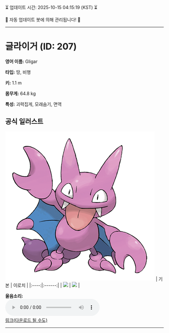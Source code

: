 
⏳ 업데이트 시간: 2025-10-15 04:15:19 (KST) ⏳

🤖 자동 업데이트 봇에 의해 관리됩니다! 🤖

---

# 글라이거 (ID: 207)
**영어 이름:** Gligar

**타입:** 땅, 비행

**키:** 1.1 m

**몸무게:** 64.8 kg

**특성:** 괴력집게, 모래숨기, 면역

## 공식 일러스트
![](https://raw.githubusercontent.com/PokeAPI/sprites/master/sprites/pokemon/other/official-artwork/207.png)
| 기본 | 이로치 |
|:----:|:------:|
| <img src="http://play.pokemonshowdown.com/sprites/ani/gligar.gif" width="200"> | <img src="http://play.pokemonshowdown.com/sprites/ani-shiny/gligar.gif" width="200"> |

**울음소리:**<br><audio controls src="https://raw.githubusercontent.com/PokeAPI/cries/main/cries/pokemon/latest/207.ogg"></audio><br> [링크(다운로드 될 수도)](https://raw.githubusercontent.com/PokeAPI/cries/main/cries/pokemon/latest/207.ogg)


---
